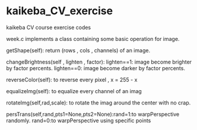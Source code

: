 # kaikeba_CV_exercise
kaikeba CV course exercise codes

week.c implements a class containing some basic operation for image.

getShape(self): return (rows , cols , channels) of an image.

changeBrightness(self , lighten , factor): lighten==1: image become brighter by factor percents.
                                           lighten==0: image become darker by factor percents.

reverseColor(self): to reverse every pixel , x = 255 - x

equalizeImg(self): to equalize every channel of an imag

rotateImg(self,rad,scale): to rotate the imag around the center with no crap.

persTrans(self,rand,pts1=None,pts2=None):rand=1:to warpPerspective randomly.
                                         rand=0:to warpPerspective using specific points
